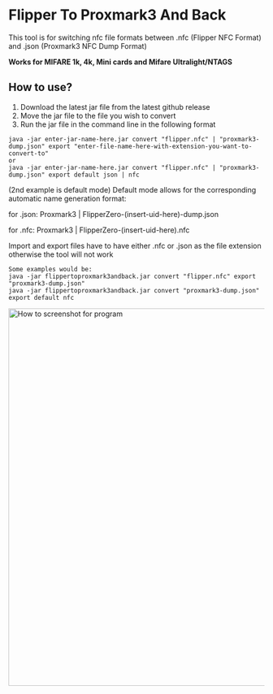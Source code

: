 # Flipper To Proxmark3 And Back

This tool is for switching nfc file formats between .nfc (Flipper NFC Format) and .json (Proxmark3 NFC Dump Format)

**Works for MIFARE 1k, 4k, Mini cards and Mifare Ultralight/NTAGS**

## How to use?

1. Download the latest jar file from the latest github release
2. Move the jar file to the file you wish to convert
3. Run the jar file in the command line in the following format
```
java -jar enter-jar-name-here.jar convert "flipper.nfc" | "proxmark3-dump.json" export "enter-file-name-here-with-extension-you-want-to-convert-to"
or
java -jar enter-jar-name-here.jar convert "flipper.nfc" | "proxmark3-dump.json" export default json | nfc
```
(2nd example is default mode)
Default mode allows for the corresponding automatic name generation format:

for .json: Proxmark3 | FlipperZero-(insert-uid-here)-dump.json

for .nfc: Proxmark3 | FlipperZero-(insert-uid-here).nfc

Import and export files have to have either .nfc or .json as the file extension otherwise the tool will not work

```
Some examples would be:
java -jar flippertoproxmark3andback.jar convert "flipper.nfc" export "proxmark3-dump.json"
java -jar flippertoproxmark3andback.jar convert "proxmark3-dump.json" export default nfc
```
<img width="743" alt="How to screenshot for program" src="https://github.com/tjamesw123/flipper-to-proxmark3-and-back/assets/94910672/3de79b31-d810-4bfe-be45-ab05a7574e92">

